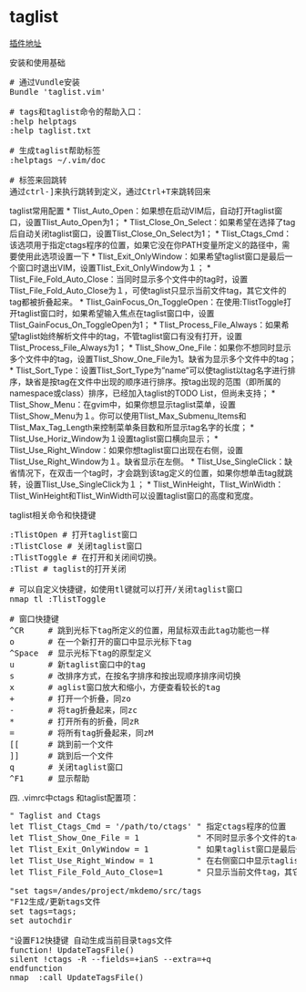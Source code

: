 taglist
========

[插件地址](http://www.vim.org/scripts/script.php?script_id=273)

安装和使用基础

<pre>
# 通过Vundle安装
Bundle 'taglist.vim'

# tags和taglist命令的帮助入口：
:help helptags
:help taglist.txt 

# 生成taglist帮助标签
:helptags ~/.vim/doc

# 标签来回跳转
通过ctrl-]来执行跳转到定义，通过Ctrl+T来跳转回来
</pre>

taglist常用配置
    * Tlist_Auto_Open：如果想在启动VIM后，自动打开taglist窗口，设置Tlist_Auto_Open为1；
    * Tlist_Close_On_Select：如果希望在选择了tag后自动关闭taglist窗口，设置Tlist_Close_On_Select为1；
    * Tlist_Ctags_Cmd：该选项用于指定ctags程序的位置，如果它没在你PATH变量所定义的路径中，需要使用此选项设置一下
    * Tlist_Exit_OnlyWindow：如果希望taglist窗口是最后一个窗口时退出VIM，设置Tlist_Exit_OnlyWindow为１；
    * Tlist_File_Fold_Auto_Close：当同时显示多个文件中的tag时，设置Tlist_File_Fold_Auto_Close为１，可使taglist只显示当前文件tag，其它文件的tag都被折叠起来。
    * Tlist_GainFocus_On_ToggleOpen：在使用:TlistToggle打开taglist窗口时，如果希望输入焦点在taglist窗口中，设置Tlist_GainFocus_On_ToggleOpen为1；
    * Tlist_Process_File_Always：如果希望taglist始终解析文件中的tag，不管taglist窗口有没有打开，设置Tlist_Process_File_Always为1；
    * Tlist_Show_One_File：如果你不想同时显示多个文件中的tag，设置Tlist_Show_One_File为1。缺省为显示多个文件中的tag；
    * Tlist_Sort_Type：设置Tlist_Sort_Type为”name”可以使taglist以tag名字进行排序，缺省是按tag在文件中出现的顺序进行排序。按tag出现的范围（即所属的namespace或class）排序，已经加入taglist的TODO List，但尚未支持；
    * Tlist_Show_Menu：在gvim中，如果你想显示taglist菜单，设置Tlist_Show_Menu为１。你可以使用Tlist_Max_Submenu_Items和Tlist_Max_Tag_Length来控制菜单条目数和所显示tag名字的长度；
    * Tlist_Use_Horiz_Window为１设置taglist窗口横向显示；
    * Tlist_Use_Right_Window：如果你想taglist窗口出现在右侧，设置Tlist_Use_Right_Window为１。缺省显示在左侧。
    * Tlist_Use_SingleClick：缺省情况下，在双击一个tag时，才会跳到该tag定义的位置，如果你想单击tag就跳转，设置Tlist_Use_SingleClick为１；
    * Tlist_WinHeight，Tlist_WinWidth： Tlist_WinHeight和Tlist_WinWidth可以设置taglist窗口的高度和宽度。
     
taglist相关命令和快捷键

<pre>
:TlistOpen # 打开taglist窗口
:TlistClose # 关闭taglist窗口
:TlistToggle # 在打开和关闭间切换。
:Tlist # taglist的打开关闭

# 可以自定义快捷键，如使用tl键就可以打开/关闭taglist窗口
nmap tl :TlistToggle<cr>

# 窗口快捷键
^CR     # 跳到光标下tag所定义的位置，用鼠标双击此tag功能也一样
o       # 在一个新打开的窗口中显示光标下tag
^Space  # 显示光标下tag的原型定义
u       # 新taglist窗口中的tag
s       # 改排序方式，在按名字排序和按出现顺序排序间切换
x       # aglist窗口放大和缩小，方便查看较长的tag
+       # 打开一个折叠，同zo
-       # 将tag折叠起来，同zc
*       # 打开所有的折叠，同zR
=       # 将所有tag折叠起来，同zM
[[      # 跳到前一个文件
]]      # 跳到后一个文件
q       # 关闭taglist窗口
^F1     # 显示帮助 
</pre>

四. .vimrc中ctags 和taglist配置项：

<pre>
" Taglist and Ctags  
let Tlist_Ctags_Cmd = '/path/to/ctags' " 指定ctags程序的位置  
let Tlist_Show_One_File = 1            " 不同时显示多个文件的tag，只显示当前文件的  
let Tlist_Exit_OnlyWindow = 1          " 如果taglist窗口是最后一个窗口，则退出vim  
let Tlist_Use_Right_Window = 1         " 在右侧窗口中显示taglist窗口  
let Tlist_File_Fold_Auto_Close=1       " 只显示当前文件tag，其它文件的tag都被折叠起来  
  
"set tags=/andes/project/mkdemo/src/tags  
"F12生成/更新tags文件  
set tags=tags;  
set autochdir  
  
"设置F12快捷键 自动生成当前目录tags文件  
function! UpdateTagsFile()  
silent !ctags -R --fields=+ianS --extra=+q  
endfunction  
nmap <F12> :call UpdateTagsFile()<CR>  
</pre>

